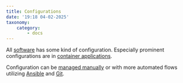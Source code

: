 ```yaml
---
title: Configurations
date: '19:18 04-02-2025'
taxonomy:
    category:
        - docs
---
```


All [software](/software) has some kind of configuration. Especially prominent configurations are in [container applications](/container-applications).

Configuration can be [managed manually](/editing-configuration-files) or with more automated flows utilizing [Ansible](/ansible) and [Git](/git). 